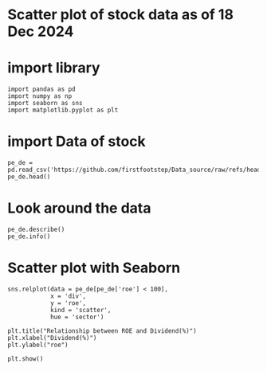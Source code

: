 # Scatter plot of stock data as of 18 Dec 2024

# import library
```{python}
import pandas as pd
import numpy as np
import seaborn as sns
import matplotlib.pyplot as plt
```

# import Data of stock
```{python}
pe_de = pd.read_csv('https://github.com/firstfootstep/Data_source/raw/refs/heads/main/TH_Data_source/pe_de_20241217.csv')
pe_de.head()
```

# Look around the data
```{python}
pe_de.describe()
pe_de.info()
```

# Scatter plot with Seaborn 
```{python}
sns.relplot(data = pe_de[pe_de['roe'] < 100],
            x = 'div',
            y = 'roe',
            kind = 'scatter',
            hue = 'sector')

plt.title("Relationship between ROE and Dividend(%)")
plt.xlabel("Dividend(%)")
plt.ylabel("roe")

plt.show()
```



